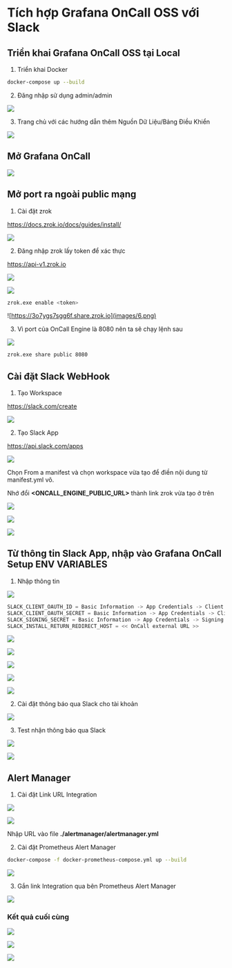 # Tích hợp Grafana OnCall OSS với Slack

## Triển khai Grafana OnCall OSS tại Local

1. Triển khai Docker

```bash
docker-compose up --build
```

2. Đăng nhập sử dụng admin/admin

![](images/0.png)

3. Trang chủ với các hướng dẫn thêm Nguồn Dữ Liệu/Bảng Điều Khiển

![](images/1.png)

## Mở Grafana OnCall

![](images/13.png)

## Mở port ra ngoài public mạng

1. Cài đặt zrok

https://docs.zrok.io/docs/guides/install/

![](images/3.png)

2. Đăng nhập zrok lấy token để xác thực

https://api-v1.zrok.io

![](images/4.png)

![](images/5.png)

```bash
zrok.exe enable <token>
```

![https://3o7ygs7sgg6f.share.zrok.io](images/6.png)

3. Vì port của OnCall Engine là 8080 nên ta sẽ chạy lệnh sau

![](images/3.png)

```bash
zrok.exe share public 8080
```

## Cài đặt Slack WebHook

1. Tạo Workspace

https://slack.com/create

![](images/7.png)

2. Tạo Slack App

https://api.slack.com/apps

![](images/8.png)

Chọn From a manifest và chọn workspace vừa tạo để điền nội dung từ manifest.yml vô.

Nhớ đổi **<ONCALL_ENGINE_PUBLIC_URL>** thành link zrok vừa tạo ở trên

![](images/9.png)

![](images/10.png)

![](images/11.png)

## Từ thông tin Slack App, nhập vào Grafana OnCall Setup ENV VARIABLES

1. Nhập thông tin

![](images/12.png)

```js
SLACK_CLIENT_OAUTH_ID = Basic Information -> App Credentials -> Client ID
SLACK_CLIENT_OAUTH_SECRET = Basic Information -> App Credentials -> Client Secret
SLACK_SIGNING_SECRET = Basic Information -> App Credentials -> Signing Secret
SLACK_INSTALL_RETURN_REDIRECT_HOST = << OnCall external URL >>
```

![](images/14.png)

![](images/15.png)

![](images/15a.png)

![](images/15b.png)

![](images/15c.png)

2. Cài đặt thông báo qua Slack cho tài khoản

![](images/18.png)

3. Test nhận thông báo qua Slack

![](images/21.png)

![](images/22.png)


## Alert Manager

1. Cài đặt Link URL Integration

![](images/16.png)

![](images/17.png)

Nhập URL vào file **./alertmanager/alertmanager.yml**

2. Cài đặt Prometheus Alert Manager

```bash
docker-compose -f docker-prometheus-compose.yml up --build
```

![](images/19.png)

3. Gắn link Integration qua bên Prometheus Alert Manager

![](images/23.png)

### Kết quả cuối cùng

![](images/27.png)

![](images/26.png)

![](images/25.png)

